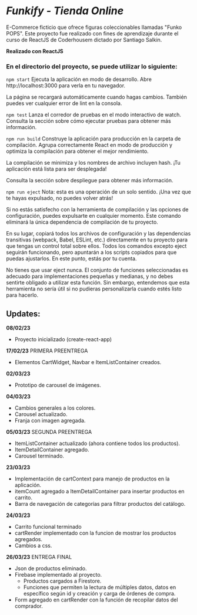 # *Funkify - Tienda Online*
E-Commerce ficticio que ofrece figuras coleccionables llamadas "Funko POPS".
Este proyecto fue realizado con fines de aprendizaje durante el curso de ReactJS de Coderhousem dictado por Santiago Salkin.

**Realizado con ReactJS**

### En el directorio del proyecto, se puede utilizar lo siguiente:

`npm start`
Ejecuta la aplicación en modo de desarrollo.
Abre http://localhost:3000 para verla en tu navegador.

La página se recargará automáticamente cuando hagas cambios.
También puedes ver cualquier error de lint en la consola.

`npm test`
Lanza el corredor de pruebas en el modo interactivo de watch.
Consulta la sección sobre cómo ejecutar pruebas para obtener más información.

`npm run build`
Construye la aplicación para producción en la carpeta de compilación.
Agrupa correctamente React en modo de producción y optimiza la compilación para obtener el mejor rendimiento.

La compilación se minimiza y los nombres de archivo incluyen hash.
¡Tu aplicación está lista para ser desplegada!

Consulta la sección sobre despliegue para obtener más información.

`npm run eject`
Nota: esta es una operación de un solo sentido. ¡Una vez que te hayas expulsado, no puedes volver atrás!

Si no estás satisfecho con la herramienta de compilación y las opciones de configuración, puedes expulsarte en cualquier momento. Este comando eliminará la única dependencia de compilación de tu proyecto.

En su lugar, copiará todos los archivos de configuración y las dependencias transitivas (webpack, Babel, ESLint, etc.) directamente en tu proyecto para que tengas un control total sobre ellos. Todos los comandos excepto eject seguirán funcionando, pero apuntarán a los scripts copiados para que puedas ajustarlos. En este punto, estás por tu cuenta.

No tienes que usar eject nunca. El conjunto de funciones seleccionadas es adecuado para implementaciones pequeñas y medianas, y no debes sentirte obligado a utilizar esta función. Sin embargo, entendemos que esta herramienta no sería útil si no pudieras personalizarla cuando estés listo para hacerlo.

## Updates:

**08/02/23**
  - Proyecto inicializado (create-react-app)

**17/02/23** PRIMERA PREENTREGA
  - Elementos CartWidget, Navbar e ItemListContainer creados.

**02/03/23**
  - Prototipo de carousel de imágenes.
  
**04/03/23**
  - Cambios generales a los colores.
  - Carousel actualizado.
  - Franja con imagen agregada.
  
**05/03/23** SEGUNDA PREENTREGA
  - ItemListContainer actualizado (ahora contiene todos los productos).
  - ItemDetailContainer agregado.
  - Carousel terminado.
  
**23/03/23**
  - Implementación de cartContext para manejo de productos en la aplicación.
  - itemCount agregado a ItemDetailContainer para insertar productos en carrito.
  - Barra de navegación de categorías para filtrar productos del catálogo.
  
**24/03/23**
  - Carrito funcional terminado
  - cartRender implementado con la funcion de mostrar los productos agregados.
  - Cambios a css.
  
**26/03/23** ENTREGA FINAL
  - Json de productos eliminado.
  - Firebase implementado al proyecto.
    + Productos cargados a Firestore.
    + Funciones que permiten la lectura de múltiples datos, datos en específico según id y creación y carga de órdenes de compra.
  - Form agregado en cartRender con la función de recopilar datos del comprador.
